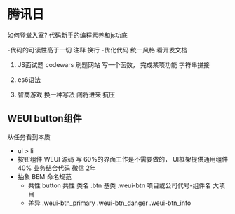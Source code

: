 # 腾讯日
如何登堂入室?
代码新手的编程素养和js功底

-代码的可读性高于一切
    注释  换行
-优化代码
    统一风格 看开发文档


1. JS面试题
    codewars
    刷题网站 
    写一个函数， 完成某项功能
    字符串拼接

2. es6语法
    
3. 智商游戏
    换一种写法
    闯将进来 抗压

## WEUI button组件
从任务看到本质
- ul > li
- 按钮组件 WEUI 源码 写
    60%的界面工作是不需要做的， UI框架提供通用组件
    40% 业务结合代码
    微信 2年  
- 抽象 BEM 命名规范
    - 共性
        button	共性 类名 .btn 基类 .weui-btn
        项目或公司代号-组件名 大项目 
    - 差异
        .weui-btn_primary
        .weui-btn_danger
        .weui-btn_info
        